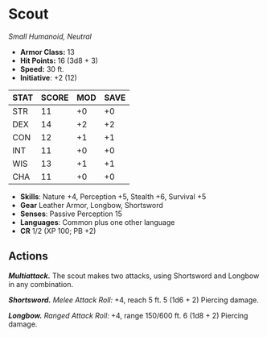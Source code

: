 # Scout

*Small Humanoid, Neutral*

- **Armor Class:** 13
- **Hit Points:** 16 (3d8 + 3)
- **Speed:** 30 ft.
- **Initiative**: +2 (12)

|STAT|SCORE|MOD|SAVE|
| --- | --- | --- | ---- |
| STR | 11 | +0 | +0 |
| DEX | 14 | +2 | +2 |
| CON | 12 | +1 | +1 |
| INT | 11 | +0 | +0 |
| WIS | 13 | +1 | +1 |
| CHA | 11 | +0 | +0 |

- **Skills**: Nature +4, Perception +5, Stealth +6, Survival +5
- **Gear** Leather Armor, Longbow, Shortsword
- **Senses**: Passive Perception 15
- **Languages**: Common plus one other language
- **CR** 1/2 (XP 100; PB +2)

## Actions

***Multiattack.*** The scout makes two attacks, using Shortsword and Longbow in any combination.

***Shortsword.*** *Melee Attack Roll:* +4, reach 5 ft. 5 (1d6 + 2) Piercing damage.

***Longbow.*** *Ranged Attack Roll:* +4, range 150/600 ft. 6 (1d8 + 2) Piercing damage.

